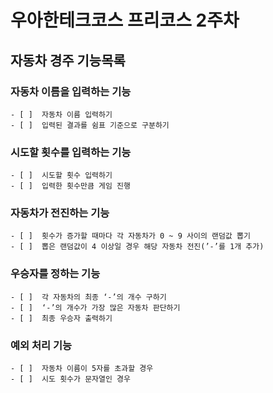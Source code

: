 # 우아한테크코스 프리코스 2주차

## 자동차 경주 기능목록

### 자동차 이름을 입력하는 기능
    - [ ]  자동차 이름 입력하기
    - [ ]  입력된 결과를 쉼표 기준으로 구분하기

### 시도할 횟수를 입력하는 기능
    - [ ]  시도할 횟수 입력하기
    - [ ]  입력한 횟수만큼 게임 진행

### 자동차가 전진하는 기능
    - [ ]  횟수가 증가할 때마다 각 자동차가 0 ~ 9 사이의 랜덤값 뽑기
    - [ ]  뽑은 랜덤값이 4 이상일 경우 해당 자동차 전진(’-’를 1개 추가)

### 우승자를 정하는 기능
    - [ ]  각 자동차의 최종 ‘-’의 개수 구하기
    - [ ]  ‘-’의 개수가 가장 많은 자동차 판단하기
    - [ ]  최종 우승자 출력하기

### 예외 처리 기능
    - [ ]  자동차 이름이 5자를 초과할 경우
    - [ ]  시도 횟수가 문자열인 경우